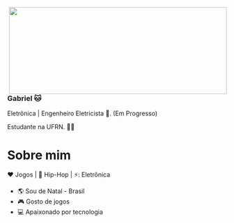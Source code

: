 
<img align="right" width="500" height="200" src="https://www.siliconera.com/wp-content/uploads/2023/07/sf6-rashid-key-art-png-jpgcopy.jpeg"> 



### Gabriel 🐱
<p align="left">
Eletrônica | Engenheiro Eletricista 🔌. (Em Progresso)

Estudante na UFRN. :man_technologist: </p>

# Sobre mim

:heart: Jogos | :black_heart: Hip-Hop | ⚡: Eletrônica

- :earth_americas: Sou de Natal - Brasil
- :video_game: Gosto de jogos
- 💻 Apaixonado por tecnologia 

